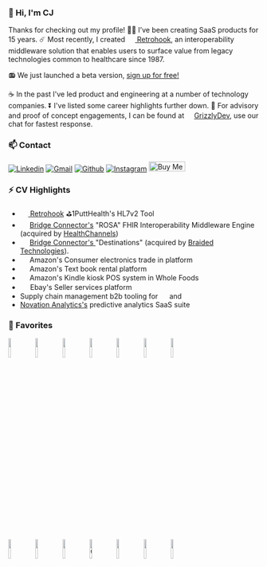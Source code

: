 ### 👋 Hi, I'm CJ

Thanks for checking out my profile!
:technologist: I’ve been creating SaaS products for 15 years. :comet: Most recently, I created <img src="https://retrohook.com/retrohook.e88bdf28.png" width="16"><a href="https://retrohook.com/" target="_blank">[ Retrohook](https://retrohook.com), an interoperability middleware solution that enables users to surface value from legacy technologies common to healthcare since 1987. 
 
 📻 We just launched a beta version, <a href="https://retrohook.com/" target="_blank">sign up for free!</a>  
 
:coffee: In the past I've led product and engineering at a number of technology companies. :arrow_double_down: I've listed some career highlights further down. :calendar: For advisory and proof of concept engagements, I can be found at <a href="https://grizzlydevelopment.com/" target="_blank"><img src="https://grizzlydevelopment.com/_static/build/_assets/bear-logo-GKEMQQS4.png" width="16">[GrizzlyDev](https://grizzlydevelopment.com), use our chat for fastest response.
 
<!-- ### Recent Articles
 <a href="https://blog.grizzlydevelopment.com/launch-ml7" target="_blank">
  <kbd>
   <img 
    src="https://user-images.githubusercontent.com/34116836/220188814-93e24fd5-8e69-4c84-b20e-2ac729d555c2.png" 
    alt="ModernHL7 Release Post" 
    width="246"
    height="auto"
    style="border-radius:70%"
   />
  </kbd>
 <a/>
<a href="https://blog.grizzlydevelopment.com/more-than-code" target="_blank">
  <kbd>
   <img 
    src="https://user-images.githubusercontent.com/34116836/220188262-6d1b0d88-8236-447c-9837-c1424c433809.png" 
    alt="More Than Code" 
    width="246"
    height="auto"
    style="border-radius:70%"
   />
  </kbd>
 <a/>
 <a href="https://blog.grizzlydevelopment.com/fast-dev" target="_blank">
  <kbd>
   <img 
    src="https://user-images.githubusercontent.com/34116836/220188890-98925806-015e-408f-b75a-0b07bcaf1e20.png" 
    alt="Hello Stakeholder" 
    width="246"
    height="auto"
    style="border-radius:70%"
   />
  </kbd>
 <a/> -->

### 📫 Contact

[![Linkedin](https://img.shields.io/badge/-LinkedIn-blue?style=flat&logo=Linkedin&logoColor=white)](https://www.linkedin.com/in/therealsiege)
[![Gmail](https://img.shields.io/badge/-Gmail-c14438?style=flat&logo=Gmail&logoColor=white)](mailto:clint@grizzlydevelopment.com)
[![Github](https://img.shields.io/badge/-Github-000?style=flat&logo=Github&logoColor=white)](https://github.com/therealsiege)
[![Instagram](https://img.shields.io/badge/-Instagram-c13584?style=flat&labelColor=c13584&logo=instagram&logoColor=white)](https://www.instagram.com/fuzeelogik/)
<a href="https://www.buymeacoffee.com/fuzeelogik" target="_blank">
  <img src="https://cdn.buymeacoffee.com/buttons/v2/default-green.png" alt="Buy Me A Coffee" width="73px" style="height: 20px !important; width: 73px !important;" />
</a>

### ⚡ CV Highlights

- <img src="https://retrohook.com/retrohook.e88bdf28.png" width="16"><a href="http://retrohook.com/" target="_blank"> Retrohook</a> ⛳1PuttHealth's HL7v2 Tool
- <img src="https://encrypted-tbn0.gstatic.com/images?q=tbn:ANd9GcR2ztrsms0HQLkNwVzqcnXUGk-dWdYoFDxzOBxlI3u0yYz9tvjyGEN8GkgqUSBoEKma4pU&usqp=CAU" width="15"> <a href="https://www.bizjournals.com/nashville/news/2021/09/23/how-bridge-connector-collapsed.html" target="_blank"> Bridge Connector's</a>&nbsp;"ROSA" FHIR Interoperability Middleware Engine (acquired by [HealthChannels](https://www.scribeamerica.com/))
- <img src="https://encrypted-tbn0.gstatic.com/images?q=tbn:ANd9GcR2ztrsms0HQLkNwVzqcnXUGk-dWdYoFDxzOBxlI3u0yYz9tvjyGEN8GkgqUSBoEKma4pU&usqp=CAU" width="15"> <a href="https://www.bizjournals.com/nashville/news/2021/09/23/how-bridge-connector-collapsed.html" target="_blank"> Bridge Connector's </a> "Destinations" (acquired by [Braided Technologies](https://braided.io)).
- <img src="https://bardpress.com/wp-content/uploads/2021/07/amazon-smile-logo-transparent-Transparent-Images.png" height="15"> Amazon's Consumer electronics trade in platform
- <img src="https://bardpress.com/wp-content/uploads/2021/07/amazon-smile-logo-transparent-Transparent-Images.png" height="15"> Amazon's Text book rental platform
- <img src="https://bardpress.com/wp-content/uploads/2021/07/amazon-smile-logo-transparent-Transparent-Images.png" height="15"> Amazon's Kindle kiosk POS system in Whole Foods
- <img src="https://upload.wikimedia.org/wikipedia/commons/4/48/EBay_logo.png" height="16"> Ebay's Seller services platform
- Supply chain management b2b tooling for <img src="https://upload.wikimedia.org/wikipedia/commons/thumb/3/31/Wish_logo.svg/1200px-Wish_logo.svg.png" height="15"> and <img src="https://cdn2.hubspot.net/hubfs/2427805/TH_Logo_H@3x-1.png" height="15">
- [Novation Analytics's](https://ihsmarkit.com/btp/novation-analytics.html) predictive analytics SaaS suite

### 🧰 Favorites

<p>
<!--   <a href="https://github.com/therealsiege">
    <picture>
      <source 
        srcset="https://github-readme-stats.vercel.app/api?username=therealsiege&show_icons=true&theme=dark"
        media="(prefers-color-scheme: dark)"
      />
      <source
        srcset="https://github-readme-stats.vercel.app/api?username=therealsiege&show_icons=true"
        media="(prefers-color-scheme: light), (prefers-color-scheme: no-preference)"
      />
      <img align="right" src="https://github-readme-stats.vercel.app/api?username=therealsiege&show_icons=true" />
     </picture>
  </a> -->
  <code><img width="10%" src="https://www.vectorlogo.zone/logos/nodejs/nodejs-ar21.svg"></code>
  <code><img width="10%" src="https://www.vectorlogo.zone/logos/typescriptlang/typescriptlang-ar21.svg"></code>
  <code><img width="10%" src="https://www.vectorlogo.zone/logos/amazon_aws/amazon_aws-ar21.svg"></code>
  <code><img width="10%" src="https://vectorwiki.com/images/3F9ws__remix.svg"></code>
  <code><img width="10%" src="https://www.vectorlogo.zone/logos/reactjs/reactjs-ar21.svg"></code>
  <code><img width="10%" src="https://www.vectorlogo.zone/logos/tailwindcss/tailwindcss-ar21.svg"></code>
  <code><img width="10%" src="https://www.vectorlogo.zone/logos/java/java-ar21.svg"></code>
 
  <code><img width="10%" src="https://www.vectorlogo.zone/logos/json/json-ar21.svg"></code>
  <code><img width="10%" src="https://www.vectorlogo.zone/logos/gnu_bash/gnu_bash-ar21.svg"></code>
  <code><img width="10%" src="https://www.vectorlogo.zone/logos/salesforce/salesforce-ar21.svg"></code>
  <code><img width="10%" src="https://img.shields.io/badge/gitmoji-%20😜%20😍-FFDD67.svg?style=flat-square" alt="Gitmoji"></code>
  <code><img width="10%" src="https://www.vectorlogo.zone/logos/intercom/intercom-ar21.svg"></code>
  <code><img width="10%" src="https://www.vectorlogo.zone/logos/stripe/stripe-ar21.svg"></code>
  <code><img width="10%" src="https://www.vectorlogo.zone/logos/snowflake/snowflake-ar21.svg"></code>  
</p>
